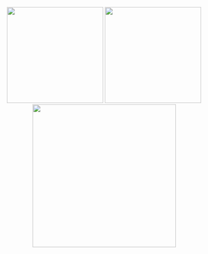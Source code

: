 <div align="center">
<img src="https://github-readme-stats.vercel.app/api?username=cyrilnapo&show_icons=true&theme=transparent&rank_icon=github&hide_border=true"height="225" />
<img src = "https://github-readme-stats.vercel.app/api/top-langs/?username=cyrilnapo&layout=compact&theme=transparent&hide_border=true" height="225"/>
  <img src="https://github-readme-activity-graph.vercel.app/graph?username=cyrilnapo&layout=compact&theme=github-compact&hide_border=true&hide_title=false&grid=true&line=3c66fc&point=false" height="335"/>
</div>

